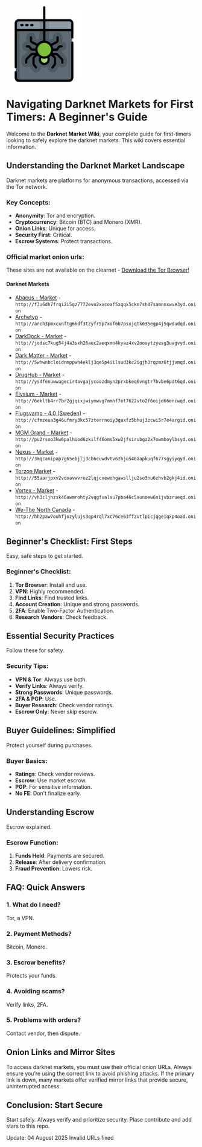 <img src="/lib/flip.webp" width="200">

# Navigating Darknet Markets for First Timers: A Beginner's Guide

Welcome to the **Darknet Market Wiki**, your complete guide for first-timers looking to safely explore the darknet markets. This wiki covers essential information.

## Understanding the Darknet Market Landscape

Darknet markets are platforms for anonymous transactions, accessed via the Tor network.

### Key Concepts:
*   **Anonymity**: Tor and encryption.
*   **Cryptocurrency**: Bitcoin (BTC) and Monero (XMR).
*   **Onion Links**: Unique for access.
*   **Security First**: Critical.
*   **Escrow Systems**: Protect transactions.

### Official market onion urls:
These sites are not available on the clearnet - [Download the Tor Browser!](https://www.torproject.org/download/)

#### Darknet Markets

*   [Abacus - Market](http://f3u6dh7frqi2i5gz7772evo2xxcoaf5xqqx5ckm7sh47samnnxwve3yd.onion) - `http://f3u6dh7frqi2i5gz7772evo2xxcoaf5xqqx5ckm7sh47samnnxwve3yd.onion`
*   [Archetyp](@archetyp) - `http://arch3pmxcxnftg6kdf3tzyfr5p7xof6b7psxjqtk635egp4j5qwdudqd.onion`
*   [DarkDock - Market](http://jodsc7kug54j4a3sxh26aec2aeqxmo4kyaz4xv2oosytzyesg3uagvyd.onion) - `http://jodsc7kug54j4a3sxh26aec2aeqxmo4kyaz4xv2oosytzyesg3uagvyd.onion`
*   [Dark Matter - Market](http://5whwnbcloidnmppwh4eklj3qe5p4iilsud3kc2igjh3rqzmz6tjjvmqd.onion) - `http://5whwnbcloidnmppwh4eklj3qe5p4iilsud3kc2igjh3rqzmz6tjjvmqd.onion`
*   [DrugHub - Market](http://ys4fenuwwagecir4avgajycoozdmyn2prxbkeq6vngtr7bvbe6pdt6qd.onion) - `http://ys4fenuwwagecir4avgajycoozdmyn2prxbkeq6vngtr7bvbe6pdt6qd.onion`
*   [Elysium - Market](http://6ekltb4rr7br2gjqixjwiymwvg7mmhf7et7622vto2f6oijd66encwqd.onion) - `http://6ekltb4rr7br2gjqixjwiymwvg7mmhf7et7622vto2f6oijd66encwqd.onion`
*   [Flugsvamp - 4.0 (Sweden)](http://cfmzeua3g46ufmry3kc57zterrnoiy3qaxfz5bhuj3zcwi5r7e4argid.onion) - `http://cfmzeua3g46ufmry3kc57zterrnoiy3qaxfz5bhuj3zcwi5r7e4argid.onion`
*   [MGM Grand - Market](http://pu2rsoo3kw6palhiod6zkilf46oms5xw2jfsirubgz2x7owmboylbsyd.onion) - `http://pu2rsoo3kw6palhiod6zkilf46oms5xw2jfsirubgz2x7owmboylbsyd.onion`
*   [Nexus - Market](http://3mqcanipap7g65ebjlj3cb6cuwdvtv6zhju546aapkuqf677sgyiyqyd.onion) - `http://3mqcanipap7g65ebjlj3cb6cuwdvtv6zhju546aapkuqf677sgyiyqyd.onion`
*   [Torzon Market](http://55aarjpxv2vdoavwvroz2lqjcxewohgawsllju2so3nu6zhvb2gkj4id.onion) - `http://55aarjpxv2vdoavwvroz2lqjcxewohgawsllju2so3nu6zhvb2gkj4id.onion`
*   [Vortex - Market](http://vh3cljhzsk46awmrohty2vqgfvalsu7pba46c5xunoew6nijvbzrueqd.onion) - `http://vh3cljhzsk46awmrohty2vqgfvalsu7pba46c5xunoew6nijvbzrueqd.onion`
*   [We-The North Canada](http://hh2paw7ouhfjozylujs3qp4rql7xc76ce63ffzvtlpicjqgeiqxp4oad.onion) - `http://hh2paw7ouhfjozylujs3qp4rql7xc76ce63ffzvtlpicjqgeiqxp4oad.onion`

## Beginner's Checklist: First Steps

Easy, safe steps to get started.

### Beginner's Checklist:
1.  **Tor Browser**: Install and use.
2.  **VPN**: Highly recommended.
3.  **Find Links**: Find trusted links.
4.  **Account Creation**: Unique and strong passwords.
5.  **2FA**: Enable Two-Factor Authentication.
6.  **Research Vendors**: Check feedback.

## Essential Security Practices

Follow these for safety.

### Security Tips:
*   **VPN & Tor**: Always use both.
*   **Verify Links**: Always verify.
*   **Strong Passwords**: Unique passwords.
*   **2FA & PGP**: Use.
*   **Buyer Research**: Check vendor ratings.
*   **Escrow Only**: Never skip escrow.

## Buyer Guidelines: Simplified

Protect yourself during purchases.

### Buyer Basics:
*   **Ratings**: Check vendor reviews.
*   **Escrow**: Use market escrow.
*   **PGP**: For sensitive information.
*   **No FE**: Don't finalize early.

## Understanding Escrow

Escrow explained.

### Escrow Function:
1.  **Funds Held**: Payments are secured.
2.  **Release**: After delivery confirmation.
3.  **Fraud Prevention**: Lowers risk.

## FAQ: Quick Answers

### 1. What do I need?
Tor, a VPN.

### 2. Payment Methods?
Bitcoin, Monero.

### 3. Escrow benefits?
Protects your funds.

### 4. Avoiding scams?
Verify links, 2FA.

### 5. Problems with orders?
Contact vendor, then dispute.

## Onion Links and Mirror Sites

To access darknet markets, you must use their official onion URLs. Always ensure you’re using the correct link to avoid phishing attacks. If the primary link is down, many markets offer verified mirror links that provide secure, uninterrupted access.

## Conclusion: Start Secure

Start safely. Always verify and prioritize security.
Plase contribute and add stars to this repo.

Update:  04 August 2025 Invalid URLs fixed